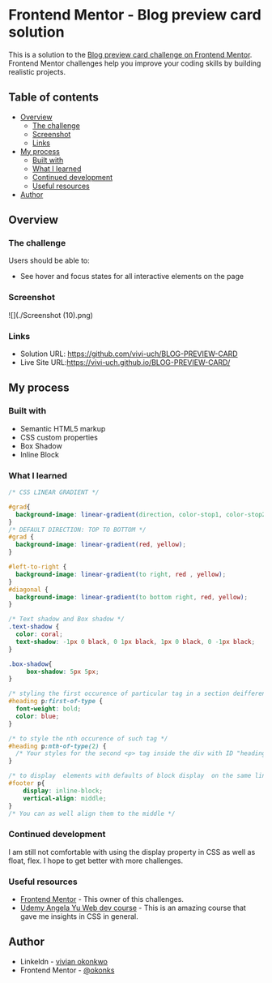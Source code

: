# Frontend Mentor - Blog preview card solution

This is a solution to the [Blog preview card challenge on Frontend Mentor](https://www.frontendmentor.io/challenges/blog-preview-card-ckPaj01IcS). Frontend Mentor challenges help you improve your coding skills by building realistic projects. 

## Table of contents

- [Overview](#overview)
  - [The challenge](#the-challenge)
  - [Screenshot](#screenshot)
  - [Links](#links)
- [My process](#my-process)
  - [Built with](#built-with)
  - [What I learned](#what-i-learned)
  - [Continued development](#continued-development)
  - [Useful resources](#useful-resources)
- [Author](#author)

## Overview

### The challenge

Users should be able to:

- See hover and focus states for all interactive elements on the page

### Screenshot

![](./Screenshot (10).png)

### Links
- Solution URL: https://github.com/vivi-uch/BLOG-PREVIEW-CARD
- Live Site URL:https://vivi-uch.github.io/BLOG-PREVIEW-CARD/

## My process

### Built with

- Semantic HTML5 markup
- CSS custom properties
- Box Shadow
- Inline Block


### What I learned

```css
/* CSS LINEAR GRADIENT */

#grad{
  background-image: linear-gradient(direction, color-stop1, color-stop2, ...);
}
/* DEFAULT DIRECTION: TOP TO BOTTOM */
#grad {
  background-image: linear-gradient(red, yellow);
}

#left-to-right {
  background-image: linear-gradient(to right, red , yellow);
}
#diagonal {
  background-image: linear-gradient(to bottom right, red, yellow);
}

/* Text shadow and Box shadow */
.text-shadow {
  color: coral;
  text-shadow: -1px 0 black, 0 1px black, 1px 0 black, 0 -1px black;
}

.box-shadow{
     box-shadow: 5px 5px;
}

/* styling the first occurence of particular tag in a section deifferentiated with a div or class */
#heading p:first-of-type {
  font-weight: bold;
  color: blue;
}

/* to style the nth occurence of such tag */
#heading p:nth-of-type(2) {
  /* Your styles for the second <p> tag inside the div with ID "heading" */
}

/* to display  elements with defaults of block display  on the same line */
#footer p{
    display: inline-block;
    vertical-align: middle;
}
/* You can as well align them to the middle */
```
### Continued development

I am still not comfortable with using the display property in CSS as well as float, flex. I hope to get better with more challenges.

### Useful resources

- [Frontend Mentor](https://www.frontendmentor.io/home) - This owner of this challenges.
- [Udemy Angela Yu Web dev course](https://www.udemy.com/course/the-complete-web-development-bootcamp/) - This is an amazing course that gave me insights in CSS in general.


## Author

- Linkeldn - [vivian okonkwo](https://www.linkedin.com/in/vivian-okonkwo-24b228253/)
- Frontend Mentor - [@okonks](https://www.frontendmentor.io/profile/okonks)
